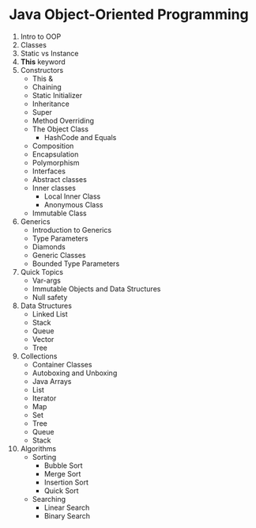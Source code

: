 # Java Object-Oriented Programming

1. Intro to OOP
2. Classes
3. Static vs Instance
4. **This** keyword
5. Constructors
    * This & 
    * Chaining
    * Static Initializer
    * Inheritance
    * Super
    * Method Overriding
    * The Object Class
        * HashCode and Equals
    * Composition
    * Encapsulation
    * Polymorphism
    * Interfaces
    * Abstract classes
    * Inner classes
        * Local Inner Class
        * Anonymous Class
    * Immutable Class
6. Generics
    * Introduction to Generics
    * Type Parameters
    * Diamonds
    * Generic Classes
    * Bounded Type Parameters
7. Quick Topics
    * Var-args
    * Immutable Objects and Data Structures
    * Null safety
8. Data Structures
    * Linked List
    * Stack
    * Queue
    * Vector
    * Tree
9. Collections
    * Container Classes
    * Autoboxing and Unboxing
    * Java Arrays
    * List
    * Iterator
    * Map
    * Set
    * Tree
    * Queue
    * Stack
10. Algorithms
     * Sorting
         * Bubble Sort
         * Merge Sort
         * Insertion Sort
         * Quick Sort
     * Searching
         * Linear Search
         * Binary Search 
